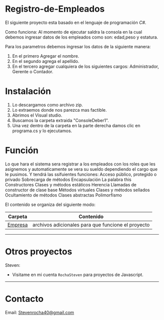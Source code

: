 # Registro-de-Empleados

El siguiente proyecto esta basado en el lenguaje de programación *C#*.

Como funciona:
Al momento de ejecutar saldra la consola en la cual debemos ingresar datos de los empleados como son: edad,peso y estatura.

Para los parametros debemos ingresar los datos de la siguiente manera:
1. En el primero Agregar el nombre.
2. En el segundo agrega el apellido.
3. En el tercero agregar cualquiera de los siguientes cargos: Administrador, Gerente o Contador.

# Instalación

1. Lo descargamos como archivo zip.
2. Lo extraemos donde nos parezca mas factible.
3. Abrimos el Visual studio.
4. Buscamos la carpeta extraida "ConsoleDeber1".
5. Una vez dentro de la carpeta en la parte derecha damos clic en programa.cs y lo ejecutamos.


# Función
Lo que hara el sistema sera registrar a los empleados con los roles que les asignemos y automaticamente se vera su sueldo dependiendo el cargo que le pusimos.
Y tendrá las ssifuientes funciones:
Acceso público, protegido o privado
Sobrecarga de métodos
Encapsulación
La palabra this
Constructores
Clases y métodos estáticos
Herencia
Llamadas de constructor de clase base
Métodos virtuales
Clases y métodos sellados
Ocultamiento de métodos
Clases abstractas
Polimorfismo 

El contenido se organiza del siguiente modo:

| Carpeta              | Contenido |
| -------------------- | --------- |
| [Empresa](./Empresa) |archivos adicionales para que funcione el proyecto|



---

# Otros proyectos 

Steven:
* Visitame en mi cuenta `RochaSteven` para proyectos de Javascript.

---

# Contacto

Email: Stevenrocha40@gmail.com
